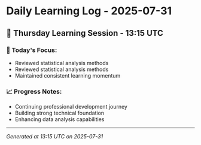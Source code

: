 # Daily Learning Log - 2025-07-31

## 📅 Thursday Learning Session - 13:15 UTC

### 🎯 Today's Focus:
- Reviewed statistical analysis methods
- Reviewed statistical analysis methods
- Maintained consistent learning momentum

### 📈 Progress Notes:
- Continuing professional development journey
- Building strong technical foundation
- Enhancing data analysis capabilities

---
*Generated at 13:15 UTC on 2025-07-31*
